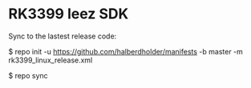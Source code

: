 # RK3399 leez SDK

Sync to the lastest release code:

$ repo init -u https://github.com/halberdholder/manifests -b master -m rk3399_linux_release.xml

$ repo sync

